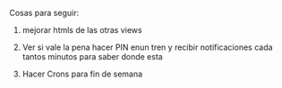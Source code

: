 Cosas para seguir:

1) mejorar htmls de las otras views

2) Ver si vale la pena hacer PIN enun tren y recibir notificaciones cada tantos minutos para saber donde esta

3) Hacer Crons para fin de semana
